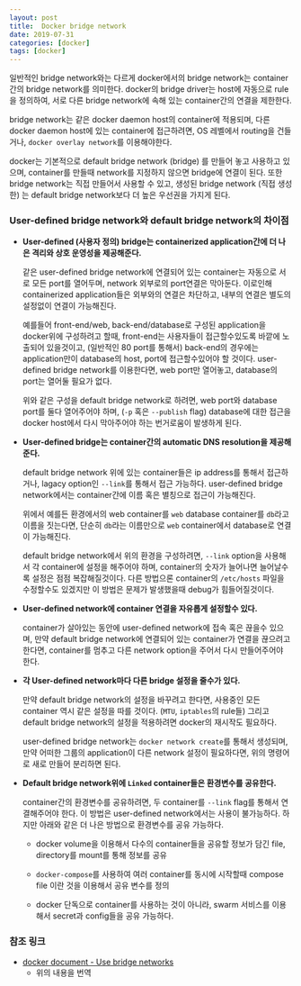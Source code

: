 ```yaml
---
layout: post
title:  Docker bridge network
date: 2019-07-31
categories: [docker]
tags: [docker]
---
```

일반적인 bridge network와는 다르게 docker에서의 bridge network는 container간의 bridge network를 의미한다. docker의 bridge driver는 host에 자동으로 rule을 정의하여, 서로 다른 bridge network에 속해 있는 container간의 연결을 제한한다.
<!--more-->

bridge network는 같은 docker daemon host의 container에 적용되며, 다른 docker daemon host에 있는 container에 접근하려면, OS 레벨에서 routing을 건들거나, `docker overlay network`를 이용해야한다.

docker는 기본적으로 default bridge network (bridge) 를 만들어 놓고 사용하고 있으며, container를 만들때 network를 지정하지 않으면 bridge에 연결이 된다. 또한 bridge network는 직접 만들어서 사용할 수 있고, 생성된 bridge network (직접 생성한) 는 default bridge network보다 더 높은 우선권을 가지게 된다.

### **User-defined bridge network와 default bridge network의 차이점**

- **User-defined (사용자 정의) bridge는 containerized application간에 더 나은 격리와 상호 운영성을 제공해준다.**  

  같은 user-defined bridge network에 연결되어 있는 container는 자동으로 서로 모든 port를 열어두며, network 외부로의 port연결은 막아둔다. 이로인해 containerized application들은 외부와의 연결은 차단하고, 내부의 연결은 별도의 설정없이 연결이 가능해진다.

  예를들어 front-end/web, back-end/database로 구성된 application을 docker위에 구성하려고 할때, front-end는 사용자들이 접근할수있도록 바깥에 노출되어 있을것이고, (일반적인 80 port를 통해서) back-end의 경우에는 application만이 database의 host, port에 접근할수있어야 할 것이다. user-defined bridge network를 이용한다면, web port만 열어놓고, database의 port는 열어둘 필요가 없다.

  위와 같은 구성을 default bridge network로 하려면, web port와 database port를 둘다 열어주어야 하며, (`-p` 혹은 `--publish` flag) database에 대한 접근을 docker host에서 다시 막아주어야 하는 번거로움이 발생하게 된다.

- **User-defined bridge는 container간의 automatic DNS resolution을 제공해준다.**

  default bridge network 위에 있는 container들은 ip address를 통해서 접근하거나, lagacy option인 `--link`를 통해서 접근 가능하다. user-defined bridge network에서는 container간에 이름 혹은 별칭으로 접근이 가능해진다.

  위에서 예를든 환경에서의 web container를 `web` database container를 `db`라고 이름을 짓는다면, 단순히 `db`라는 이름만으로 `web` container에서 database로 연결이 가능해진다.

  default bridge network에서 위의 환경을 구성하려면, ``--link`` option을 사용해서 각 container에 설정을 해주어야 하며, container의 숫자가 늘어나면 늘어날수록 설정은 점점 복잡해질것이다. 다른 방법으론 container의 `/etc/hosts` 파일을 수정할수도 있겠지만 이 방법은 문제가 발생했을때 debug가 힘들어질것이다.

- **User-defined network에 container 연결을 자유롭게 설정할수 있다.**

  container가 살아있는 동안에 user-defined network에 접속 혹은 끊을수 있으며, 만약 default bridge network에 연결되어 있는 container가 연결을 끊으려고 한다면, container를 멈추고 다른 network option을 주어서 다시 만들어주어야 한다.

- **각 User-defined network마다 다른 bridge 설정을 줄수가 있다.**

  만약 default bridge network의 설정을 바꾸려고 한다면, 사용중인 모든 container 역시 같은 설정을 따를 것이다. (`MTU`, `iptables`의 rule들) 그리고 default bridge network의 설정을 적용하려면 docker의 재시작도 필요하다.

  user-defined bridge network는 `docker network create`를 통해서 생성되며, 만약 어떠한 그룹의 application이 다른 network 설정이 필요하다면, 위의 명령어로 새로 만들어 분리하면 된다.

- **Default bridge network위에 `Linked` container들은 환경변수를 공유한다.**

  container간의 환경변수를 공유하려면, 두 container를 `--link` flag를 통해서 연결해주어야 한다. 이 방법은 user-defined network에서는 사용이 불가능하다. 하지만 아래와 같은 더 나은 방법으로 환경변수를 공유 가능하다.
  - docker volume을 이용해서 다수의 container들을 공유할 정보가 담긴 file, directory를 mount를 통해 정보를 공유

  - `docker-compose`를 사용하여 여러 container를 동시에 시작할때 compose file 이란 것을 이용해서 공유 변수를 정의

  - docker 단독으로 container를 사용하는 것이 아니라, swarm 서비스를 이용해서 secret과 config들을 공유 가능하다.

### **참조 링크**
- [docker document - Use bridge networks][docker-bridge]
  - 위의 내용을 번역

[docker-bridge]: https://docs.docker.com/network/bridge/
